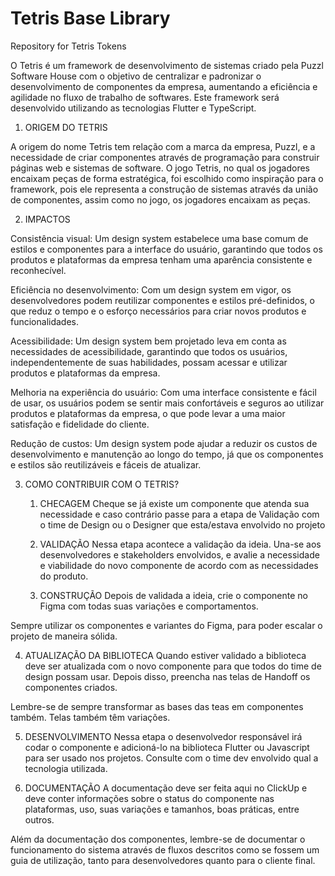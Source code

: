 # Tetris Base Library
Repository for Tetris Tokens

O Tetris é um framework de desenvolvimento de sistemas criado pela Puzzl Software House com o objetivo de centralizar e padronizar o desenvolvimento de componentes da empresa, aumentando a eficiência e agilidade no fluxo de trabalho de softwares. Este framework será desenvolvido utilizando as tecnologias Flutter e TypeScript.

1. ORIGEM DO TETRIS

A origem do nome Tetris tem relação com a marca da empresa, Puzzl, e a necessidade de criar componentes através de programação para construir páginas web e sistemas de software. O jogo Tetris, no qual os jogadores encaixam peças de forma estratégica, foi escolhido como inspiração para o framework, pois ele representa a construção de sistemas através da união de componentes, assim como no jogo, os jogadores encaixam as peças.

2. IMPACTOS

Consistência visual: Um design system estabelece uma base comum de estilos e componentes para a interface do usuário, garantindo que todos os produtos e plataformas da empresa tenham uma aparência consistente e reconhecível.

Eficiência no desenvolvimento: Com um design system em vigor, os desenvolvedores podem reutilizar componentes e estilos pré-definidos, o que reduz o tempo e o esforço necessários para criar novos produtos e funcionalidades.

Acessibilidade: Um design system bem projetado leva em conta as necessidades de acessibilidade, garantindo que todos os usuários, independentemente de suas habilidades, possam acessar e utilizar produtos e plataformas da empresa.

Melhoria na experiência do usuário: Com uma interface consistente e fácil de usar, os usuários podem se sentir mais confortáveis e seguros ao utilizar produtos e plataformas da empresa, o que pode levar a uma maior satisfação e fidelidade do cliente.

Redução de custos: Um design system pode ajudar a reduzir os custos de desenvolvimento e manutenção ao longo do tempo, já que os componentes e estilos são reutilizáveis e fáceis de atualizar.

3. COMO CONTRIBUIR COM O TETRIS?

	1. CHECAGEM
Cheque se já existe um componente que atenda sua necessidade e caso contrário passe para a etapa de Validação com o time de Design ou o Designer que esta/estava envolvido no projeto

	2. VALIDAÇÃO
Nessa etapa acontece a validação da ideia. Una-se aos desenvolvedores e stakeholders envolvidos, e avalie a necessidade e viabilidade do novo componente de acordo com as necessidades do produto.
 
	3. CONSTRUÇÃO
Depois de validada a ideia, crie o componente no Figma com todas suas variações e comportamentos. 

Sempre utilizar os componentes e variantes do Figma, para poder escalar o projeto de maneira sólida.

4. ATUALIZAÇÃO DA BIBLIOTECA
Quando estiver validado a biblioteca deve ser atualizada com o novo componente para que todos   do time de design possam usar. Depois disso, preencha nas telas de Handoff os componentes criados. 

Lembre-se de sempre transformar as bases das teas em componentes também. Telas também têm variações.

5. DESENVOLVIMENTO
Nessa etapa o desenvolvedor responsável irá codar o componente e adicioná-lo na biblioteca Flutter ou Javascript para ser usado nos projetos. Consulte com o time dev envolvido qual a tecnologia utilizada.

6. DOCUMENTAÇÃO
A documentação deve ser feita aqui no ClickUp e deve conter informações sobre o status do componente nas plataformas, uso, suas variações e tamanhos, boas práticas, entre outros. 

Além da documentação dos componentes, lembre-se de documentar o funcionamento do sistema através de fluxos descritos como se fossem um guia de utilização, tanto para desenvolvedores quanto para o cliente final.
